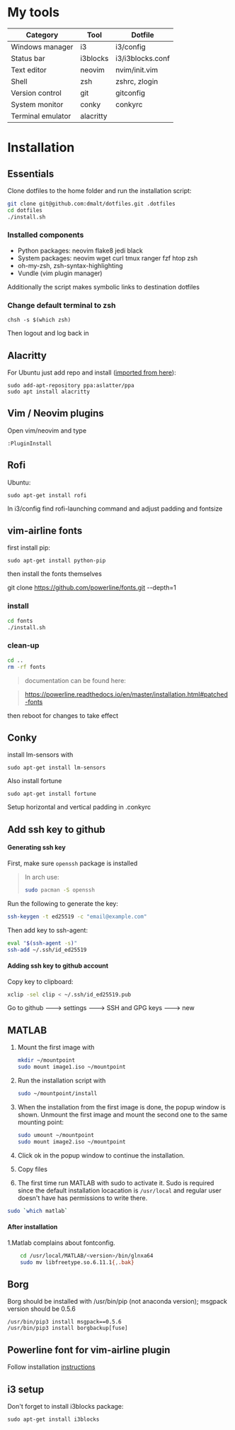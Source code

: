 My tools
========

| Category          | Tool      | Dotfile           |
|-------------------|-----------|-------------------|
| Windows manager   | i3        | i3/config         |
| Status bar        | i3blocks  | i3/i3blocks.conf  |
| Text editor       | neovim    | nvim/init.vim     |
| Shell             | zsh       | zshrc, zlogin     |
| Version control   | git       | gitconfig         |
| System monitor    | conky     | conkyrc           |
| Terminal emulator | alacritty |                   |

Installation
============

Essentials
----------
Clone dotfiles to the home folder and run the installation script:
```bash
git clone git@github.com:dmalt/dotfiles.git .dotfiles
cd dotfiles
./install.sh
```

### Installed components
- Python packages: neovim flake8 jedi black
- System packages: neovim wget curl tmux ranger fzf htop zsh
- oh-my-zsh, zsh-syntax-highlighting
- Vundle (vim plugin manager)

Additionally the script makes symbolic links to destination dotfiles

### Change default terminal to zsh
`chsh -s $(which zsh)`

Then logout and log back in

Alacritty
---------

For Ubuntu just add repo and install ([imported from here](https://ubuntuhandbook.org/index.php/2020/12/install-alacritty-ppa-ubuntu-20-04/)):

```
sudo add-apt-repository ppa:aslatter/ppa
sudo apt install alacritty
```

Vim / Neovim plugins
--------------------

Open vim/neovim and type

```
:PluginInstall
```


Rofi
----

Ubuntu:
```
sudo apt-get install rofi
```

In i3/config find rofi-launching command and  adjust padding and fontsize

vim-airline fonts
-----------------

first install pip:
```
sudo apt-get install python-pip
```

then install the fonts themselves

git clone https://github.com/powerline/fonts.git --depth=1
### install
```bash
cd fonts
./install.sh
```
### clean-up
```bash
cd ..
rm -rf fonts
```

> documentation can be found here:

> https://powerline.readthedocs.io/en/master/installation.html#patched-fonts

then reboot for changes to take effect

Conky
-----

install lm-sensors with
```
sudo apt-get install lm-sensors
```
Also install fortune

```
sudo apt-get install fortune
```

Setup horizontal and vertical padding in .conkyrc


Add ssh key to github
---------------------

#### Generating ssh key
First, make sure ```openssh``` package is installed

> In arch use:
> ```bash
> sudo pacman -S openssh
> ```

Run the following to generate the key:

```bash
ssh-keygen -t ed25519 -c "email@example.com"
```

Then add key to ssh-agent:

```bash
eval "$(ssh-agent -s)"
ssh-add ~/.ssh/id_ed25519
```

#### Adding ssh key to github account

Copy key to clipboard:
```bash
xclip -sel clip < ~/.ssh/id_ed25519.pub
```

Go to github ---> settings ---> SSH and GPG keys ---> new

MATLAB
------

1. Mount the first image with
    ```bash
    mkdir ~/mountpoint
    sudo mount image1.iso ~/mountpoint
    ```

2. Run the installation script with

    ```bash
    sudo ~/mountpoint/install
    ```

3. When the installation from the first image is done, the popup window is shown.
Unmount the first image and mount the second one to the same mounting point:

    ```bash
    sudo umount ~/mountpoint
    sudo mount image2.iso ~/mountpoint
    ```

4. Click ok in the popup window to continue the installation.

5. Copy files

6. The first time run MATLAB with sudo to activate it.
Sudo is required since the default installation locacation is `/usr/local`
and regular user doesn't have has permissions to write there.

```bash
sudo `which matlab`
```

#### After installation
1.Matlab complains about fontconfig.
```bash
	cd /usr/local/MATLAB/<version>/bin/glnxa64
	sudo mv libfreetype.so.6.11.1{,.bak}
```

Borg
----

Borg should be installed with /usr/bin/pip (not anaconda version);
msgpack version should be 0.5.6

```
/usr/bin/pip3 install msgpack==0.5.6
/usr/bin/pip3 install borgbackup[fuse]
```

Powerline font for vim-airline plugin
-------------------------------------
Follow installation [instructions](https://github.com/powerline/fonts)


i3 setup
--------
Don't forget to install i3blocks package:
```
sudo apt-get install i3blocks
```
